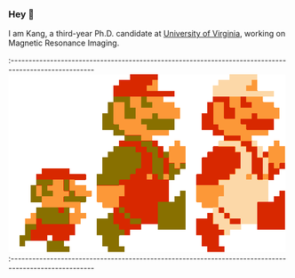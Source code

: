 ### Hey 👋

I am Kang, a third-year Ph.D. candidate at [University of Virginia](https://www.virginia.edu/), working on Magnetic Resonance Imaging.


:-----------------------------------------------------------------------------------------------------
![](run-mario.gif)
:-----------------------------------------------------------------------------------------------------


